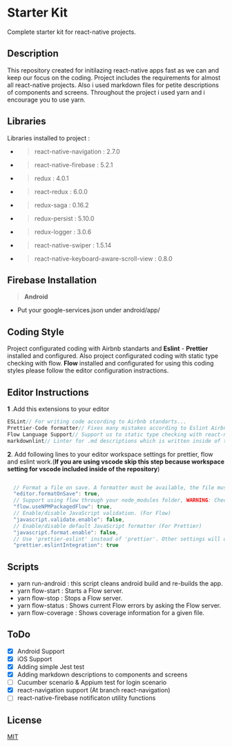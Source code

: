 # Starter Kit

Complete starter kit for react-native projects.

## Description

This repository created for initilazing react-native apps fast as we can and keep our focus on the coding. Project includes the requirements for almost all react-native projects. Also i used markdown files for petite descriptions of components and screens. Throughout the project i used yarn and i encourage you to use yarn.

## Libraries

Libraries installed to project :

- > react-native-navigation : 2.7.0
- > react-native-firebase : 5.2.1
- > redux : 4.0.1
- > react-redux : 6.0.0
- > redux-saga : 0.16.2
- > redux-persist : 5.10.0
- > redux-logger : 3.0.6
- > react-native-swiper : 1.5.14
- > react-native-keyboard-aware-scroll-view : 0.8.0

## Firebase Installation

>**Android**

- Put your google-services.json under android/app/

## Coding Style

Project configurated coding with Airbnb standarts and **Eslint** - **Prettier** installed and configured.
Also project configurated coding with static type checking with flow. **Flow** installed and configurated for using this coding styles please follow the editor configuration instractions.

## Editor Instructions

**1** .Add this extensions to your editor

```js
ESLint// For writing code according to Airbnb standarts...
Prettier-Code formatter// Fixes many mistakes according to Eslint Airbnb standart for our project...
Flow Language Support// Support us to static type checking with react-native...
markdownlint// Linter for .md descriptions which is written inside of the project...
```

**2**. Add following lines to your editor workspace settings for prettier, flow and eslint work.(**If you are using vscode skip this step because workspace setting for vscode included inside of the repository**)

```js

  // Format a file on save. A formatter must be available, the file must not be auto-saved, and editor must not be shutting down.
  "editor.formatOnSave": true,
  // Support using flow through your node_modules folder, WARNING: Checking this box is a security risk. When you open a project we will immediately run code contained within it.
  "flow.useNPMPackagedFlow": true,
  // Enable/disable JavaScript validation. (For Flow)
  "javascript.validate.enable": false,
  // Enable/disable default JavaScript formatter (For Prettier)
  "javascript.format.enable": false,
  // Use 'prettier-eslint' instead of 'prettier'. Other settings will only be fallbacks in case they could not be inferred from eslint rules.
  "prettier.eslintIntegration": true
```

## Scripts

- yarn run-android : this script cleans android build and re-builds the app.
- yarn flow-start : Starts a Flow server.
- yarn flow-stop : Stops a Flow server.
- yarn flow-status : Shows current Flow errors by asking the Flow server.
- yarn flow-coverage : Shows coverage information for a given file.

## ToDo

- [x] Android Support
- [x] iOS Support
- [x] Adding simple Jest test
- [x] Adding markdown descriptions to components and screens
- [ ] Cucumber scenario & Appium test for login scenario
- [x] react-navigation support (At branch react-navigation)
- [ ] react-native-firebase notificaton utility functions

## License

[MIT](https://opensource.org/licenses/mit-license.html)
